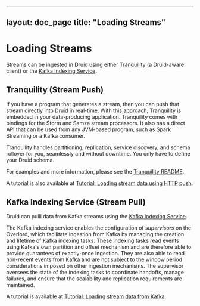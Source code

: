 <!--
  ~ Licensed to the Apache Software Foundation (ASF) under one
  ~ or more contributor license agreements.  See the NOTICE file
  ~ distributed with this work for additional information
  ~ regarding copyright ownership.  The ASF licenses this file
  ~ to you under the Apache License, Version 2.0 (the
  ~ "License"); you may not use this file except in compliance
  ~ with the License.  You may obtain a copy of the License at
  ~
  ~   http://www.apache.org/licenses/LICENSE-2.0
  ~
  ~ Unless required by applicable law or agreed to in writing,
  ~ software distributed under the License is distributed on an
  ~ "AS IS" BASIS, WITHOUT WARRANTIES OR CONDITIONS OF ANY
  ~ KIND, either express or implied.  See the License for the
  ~ specific language governing permissions and limitations
  ~ under the License.
  -->

---
layout: doc_page
title: "Loading Streams"
---
# Loading Streams

Streams can be ingested in Druid using either [Tranquility](https://github.com/druid-io/tranquility) (a Druid-aware
client) or the [Kafka Indexing Service](../development/extensions-core/kafka-ingestion.html).

## Tranquility (Stream Push)

If you have a program that generates a stream, then you can push that stream directly into Druid in
real-time. With this approach, Tranquility is embedded in your data-producing application.
Tranquility comes with bindings for the
Storm and Samza stream processors. It also has a direct API that can be used from any JVM-based
program, such as Spark Streaming or a Kafka consumer.

Tranquility handles partitioning, replication, service discovery, and schema rollover for you,
seamlessly and without downtime. You only have to define your Druid schema.

For examples and more information, please see the [Tranquility README](https://github.com/druid-io/tranquility).

A tutorial is also available at [Tutorial: Loading stream data using HTTP push](../tutorials/tutorial-tranquility.html).

## Kafka Indexing Service (Stream Pull)

Druid can pulll data from Kafka streams using the [Kafka Indexing Service](../development/extensions-core/kafka-ingestion.html).

The Kafka indexing service enables the configuration of *supervisors* on the Overlord, which facilitate ingestion from
Kafka by managing the creation and lifetime of Kafka indexing tasks. These indexing tasks read events using Kafka's own
partition and offset mechanism and are therefore able to provide guarantees of exactly-once ingestion. They are also
able to read non-recent events from Kafka and are not subject to the window period considerations imposed on other
ingestion mechanisms. The supervisor oversees the state of the indexing tasks to coordinate handoffs, manage failures,
and ensure that the scalability and replication requirements are maintained.

A tutorial is available at [Tutorial: Loading stream data from Kafka](../tutorials/tutorial-kafka.html).
